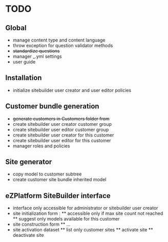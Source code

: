 # TODO

## Global

* manage content type and content language
* throw exception for question validator methods
* <s>standardize questions</s>
* manager _<env>.yml settings
* user guide

## Installation

* initialize sitebuilder user creator and user editor policies

## Customer bundle generation 

* <s>generate customers in Customers folder from</s>
* create sitebuilder user creator customer group
* create sitebuilder user editor customer group
* create sitebuilder user creator for this customer
* create sitebuilder user editor for this customer
* manager roles and policies

## Site generator

* copy model to customer subtree
* create customer site bundle inherited model

## eZPlatform  SiteBuilder interface

* interface only accessible for administrator or sitebuilder user creator
* site initialization form :
** accessible only if max site count not reached
** suggest only models available for this customer
* site construction form
** ...
* site activation dataset
** list only customer sites
** activate site
** deactivate site


